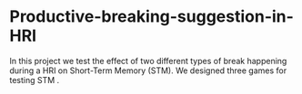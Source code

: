 # Productive-breaking-suggestion-in-HRI

In this project we test the effect of two different types of break happening during a HRI on Short-Term Memory (STM).
We designed three games for testing STM .
